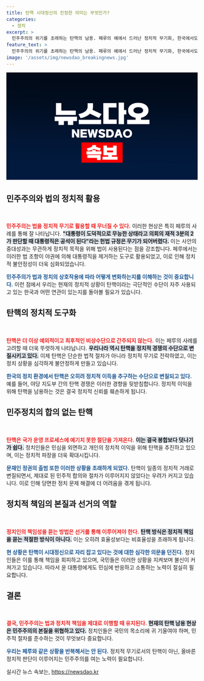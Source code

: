 ```yaml
---
title: 탄핵 시대정신의 진정한 의미는 무엇인가?
categories:
  - 정치
excerpt: >
  민주주의의 위기를 초래하는 탄핵의 남용. 페루의 예에서 드러난 정치적 무기화, 한국에서도 잇따르는 탄핵 시도. 정치적 책임은 선거로 물어야 한다. 우린 더 이상 페루가 아니다!
feature_text: >
  민주주의의 위기를 초래하는 탄핵의 남용. 페루의 예에서 드러난 정치적 무기화, 한국에서도 잇따르는 탄핵 시도. 정치적 책임은 선거로 물어야 한다. 우린 더 이상 페루가 아니다!
image: '/assets/img/newsdao_breakingnews.jpg'
---
```


<p><img src="/assets/img/newsdao_breakingnews.jpg" alt="implanttips 속보" /></p>

<h2 data-ke-size="size26">민주주의와 법의 정치적 활용</h2>

<p data-ke-size="size16">&nbsp;</p> 

<p><b><span style="color: #ee2323;">민주주의는 법을 정치적 무기로 활용할 때 무너질 수 있다.</span></b> 이러한 현상은 특히 페루의 사례를 통해 잘 나타납니다. <b><span style="background-color: #21538527;">"대통령이 도덕적으로 무능한 상태라고 의회의 재적 3분의 2가 판단할 때 대통령직은 공석이 된다"라는 헌법 규정은 무기가 되어버렸다.</span></b> 이는 사안의 중대성과는 무관하게 정치적 목적을 위해 법이 사용된다는 점을 강조합니다. 페루에서는 이러한 법 조항이 야권에 의해 대통령직을 제거하는 도구로 활용되었고, 이로 인해 정치적 불안정성이 더욱 심화되었습니다. </p>

<p><b><span style="color: #1a5490;">민주주의가 법과 정치의 상호작용에 따라 어떻게 변화하는지를 이해하는 것이 중요합니다.</span></b> 이런 점에서 우리는 현재의 정치적 상황이 탄핵이라는 극단적인 수단이 자주 사용되고 있는 한국과 어떤 연관이 있는지를 돌아볼 필요가 있습니다. </p>

<h2 data-ke-size="size26">탄핵의 정치적 도구화</h2>

<p data-ke-size="size16">&nbsp;</p> 

<p><b><span style="color: #ee2323;">탄핵은 더 이상 예외적이고 최후적인 비상수단으로 간주되지 않는다.</span></b> 이는 페루의 사례를 고려할 때 더욱 뚜렷하게 나타납니다. <b><span style="background-color: #21538527;">우리나라 역시 탄핵을 정치적 경쟁의 수단으로 변질시키고 있다.</span></b> 이제 탄핵은 단순한 법적 절차가 아니라 정치적 무기로 전락하였고, 이는 정치 상황을 심각하게 불안정하게 만들고 있습니다. </p>

<p><b><span style="color: #1a5490;">한국의 정치 환경에서 탄핵은 오히려 정치적 이득을 추구하는 수단으로 변질되고 있다.</span></b> 예를 들어, 야당 지도부 간의 탄핵 경쟁은 이러한 경향을 뒷받침합니다. 정치적 이익을 위해 탄핵을 남용하는 것은 결국 정치적 신뢰를 훼손하게 됩니다. </p>

<h2 data-ke-size="size26">민주정치의 합의 없는 탄핵</h2>

<p data-ke-size="size16">&nbsp;</p> 

<p><b><span style="color: #ee2323;">탄핵은 국가 운영 프로세스에 예기치 못한 절단을 가져온다.</span></b> <b><span style="background-color: #21538527;">이는 결국 봉합보다 덧나기가 쉽다.</span></b> 정치인들은 민심을 외면하고 개인의 정치적 이익을 위해 탄핵을 추진하고 있으며, 이는 정치적 파장을 더욱 확대시킵니다. </p>

<p><b><span style="color: #1a5490;">문재인 정권의 출범 또한 이러한 상황을 초래하게 되었다.</span></b> 탄핵이 일종의 정치적 거래로 변질되면서, 제대로 된 민주적 합의와 절차가 이루어지지 않았다는 우려가 커지고 있습니다. 이로 인해 당면한 정치 문제 해결에 더 어려움을 겪게 됩니다.</p>

<h2 data-ke-size="size26">정치적 책임의 본질과 선거의 역할</h2>

<p data-ke-size="size16">&nbsp;</p> 

<p><b><span style="color: #ee2323;">정치인의 책임성을 묻는 방법은 선거를 통해 이루어져야 한다.</span></b> <b><span style="background-color: #21538527;">탄핵 방식은 정치적 책임을 묻는 적절한 방식이 아니다.</span></b> 이는 오히려 효율성보다는 비효율성을 초래하게 됩니다.</p>

<p><b><span style="color: #1a5490;">현 상황은 탄핵이 시대정신으로 자리 잡고 있다는 것에 대한 심각한 의문을 던진다.</span></b> 정치인들은 이를 통해 책임을 회피하고 있으며, 국민들은 이러한 상황을 지켜보며 불신이 커져가고 있습니다. 따라서 윤 대통령에게도 민심에 반응하고 소통하는 노력이 절실히 필요합니다. </p>

<h2 data-ke-size="size26">결론</h2>

<p data-ke-size="size16">&nbsp;</p> 

<p><b><span style="color: #ee2323;">결국, 민주주의는 법과 정치적 책임을 제대로 이행할 때 유지된다.</span></b> <b><span style="background-color: #21538527;">현재의 탄핵 남용 현상은 민주주의의 본질을 위협하고 있다.</span></b> 정치인들은 국민의 목소리에 귀 기울여야 하며, 민주적 절차를 준수하는 것이 무엇보다 중요합니다. </p>

<p><b><span style="color: #1a5490;">우리는 페루와 같은 상황을 반복해서는 안 된다.</span></b> 정치적 무기로서의 탄핵이 아닌, 올바른 정치적 판단이 이루어지는 민주주의를 여는 노력이 필요합니다.</p>
실시간 뉴스 속보는, <a href="https://newsdao.kr" rel="dofollow">https://newsdao.kr</a>


